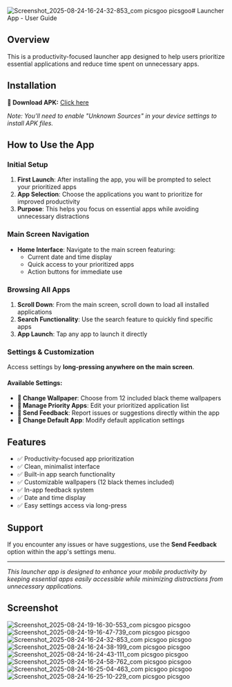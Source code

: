 ![Screenshot_2025-08-24-16-24-32-853_com picsgoo picsgoo](https://github.com/user-attachments/assets/d07c41c8-cd26-4e2d-b0b7-c4ef3c366933)# Launcher App - User Guide

## Overview
This is a productivity-focused launcher app designed to help users prioritize essential applications and reduce time spent on unnecessary apps.

## Installation
**📱 Download APK:** [Click here](https://github.com/igopi77/picsgoo/releases/download/v1.0.0/app-release.apk)

*Note: You'll need to enable "Unknown Sources" in your device settings to install APK files.*

## How to Use the App

### Initial Setup
1. **First Launch**: After installing the app, you will be prompted to select your prioritized apps
2. **App Selection**: Choose the applications you want to prioritize for improved productivity
3. **Purpose**: This helps you focus on essential apps while avoiding unnecessary distractions

### Main Screen Navigation
- **Home Interface**: Navigate to the main screen featuring:
    - Current date and time display
    - Quick access to your prioritized apps
    - Action buttons for immediate use

### Browsing All Apps
1. **Scroll Down**: From the main screen, scroll down to load all installed applications
2. **Search Functionality**: Use the search feature to quickly find specific apps
3. **App Launch**: Tap any app to launch it directly

### Settings & Customization
Access settings by **long-pressing anywhere on the main screen**.

#### Available Settings:
- **🎨 Change Wallpaper**: Choose from 12 included black theme wallpapers
- **📱 Manage Priority Apps**: Edit your prioritized application list
- **💬 Send Feedback**: Report issues or suggestions directly within the app
- **🔧 Change Default App**: Modify default application settings

## Features
- ✅ Productivity-focused app prioritization
- ✅ Clean, minimalist interface
- ✅ Built-in app search functionality
- ✅ Customizable wallpapers (12 black themes included)
- ✅ In-app feedback system
- ✅ Date and time display
- ✅ Easy settings access via long-press

## Support
If you encounter any issues or have suggestions, use the **Send Feedback** option within the app's settings menu.

---

*This launcher app is designed to enhance your mobile productivity by keeping essential apps easily accessible while minimizing distractions from unnecessary applications.*

## Screenshot
![Screenshot_2025-08-24-19-16-30-553_com picsgoo picsgoo](https://github.com/user-attachments/assets/d3537b29-af91-40eb-b4f1-548d4c3aadfc)
![Screenshot_2025-08-24-19-16-47-739_com picsgoo picsgoo](https://github.com/user-attachments/assets/456afbe3-add7-42b0-b800-a62416e2d896)
![Screenshot_2025-08-24-16-24-32-853_com picsgoo picsgoo](https://github.com/user-attachments/assets/b8b95fa4-f6a6-4b2c-b0cb-6f5d4be35bcf)
![Screenshot_2025-08-24-16-24-38-199_com picsgoo picsgoo](https://github.com/user-attachments/assets/0b5ff57a-e920-4c5c-9f24-4c37576d8ed4)
![Screenshot_2025-08-24-16-24-43-111_com picsgoo picsgoo](https://github.com/user-attachments/assets/ae2cd04f-6ed4-486d-818a-b48efa7931ee)
![Screenshot_2025-08-24-16-24-58-762_com picsgoo picsgoo](https://github.com/user-attachments/assets/d6fef28d-6307-4008-a16a-5a017e6652c5)
![Screenshot_2025-08-24-16-25-04-463_com picsgoo picsgoo](https://github.com/user-attachments/assets/b117f7ce-98a2-422b-bed1-4b083bc195f3)
![Screenshot_2025-08-24-16-25-10-229_com picsgoo picsgoo](https://github.com/user-attachments/assets/ecb8cae3-2318-4ce1-8d53-d9adadd1f337)

